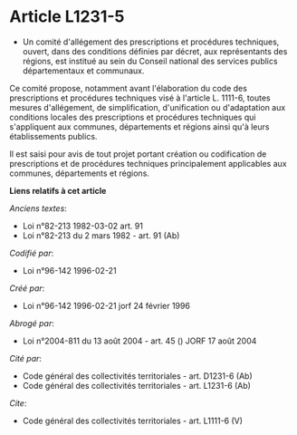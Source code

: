 # Article L1231-5

- Un comité d'allégement des prescriptions et procédures techniques, ouvert, dans des conditions définies par décret, aux
représentants des régions, est institué au sein du Conseil national des services publics départementaux et communaux.

Ce comité propose, notamment avant l'élaboration du code des prescriptions et procédures techniques visé à l'article L.
1111-6, toutes mesures d'allégement, de simplification, d'unification ou d'adaptation aux conditions locales des
prescriptions et procédures techniques qui s'appliquent aux communes, départements et régions ainsi qu'à leurs établissements
publics.

Il est saisi pour avis de tout projet portant création ou codification de prescriptions et de procédures techniques
principalement applicables aux communes, départements et régions.

**Liens relatifs à cet article**

_Anciens textes_:

  - Loi n°82-213 1982-03-02 art. 91
  - Loi n°82-213 du 2 mars 1982 - art. 91 (Ab)

_Codifié par_:

  - Loi n°96-142 1996-02-21

_Créé par_:

  - Loi n°96-142 1996-02-21 jorf 24 février 1996

_Abrogé par_:

  - Loi n°2004-811 du 13 août 2004 - art. 45 () JORF 17 août 2004

_Cité par_:

  - Code général des collectivités territoriales - art. D1231-6 (Ab)
  - Code général des collectivités territoriales - art. L1231-6 (Ab)

_Cite_:

  - Code général des collectivités territoriales - art. L1111-6 (V)

